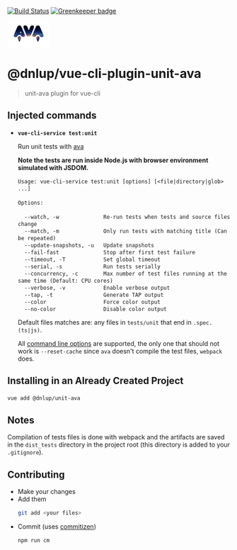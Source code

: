 [![Build Status](https://travis-ci.com/dnlup/vue-cli-plugin-unit-ava.svg?token=zu3SxXGFaq3y1hcTQfC6&branch=master)](https://travis-ci.com/dnlup/vue-cli-plugin-unit-ava) [![Greenkeeper badge](https://badges.greenkeeper.io/dnlup/vue-cli-plugin-unit-ava.svg?token=afd39f2e241ccb41748b27d5b16c32d4a8922b23319dbd178352c5a12aa4c967&ts=1552668377939)](https://greenkeeper.io/)

<img src="ava.png" height=60>

# @dnlup/vue-cli-plugin-unit-ava

> unit-ava plugin for vue-cli

## Injected commands

- **`vue-cli-service test:unit`**

  Run unit tests with [ava](https://github.com/avajs/ava)

  **Note the tests are run inside Node.js with browser environment simulated with JSDOM.**

  ```
  Usage: vue-cli-service test:unit [options] [<file|directory|glob> ...]

  Options:

    --watch, -w              Re-run tests when tests and source files change
    --match, -m              Only run tests with matching title (Can be repeated)
    --update-snapshots, -u   Update snapshots
    --fail-fast              Stop after first test failure
    --timeout, -T            Set global timeout
    --serial, -s             Run tests serially
    --concurrency, -c        Max number of test files running at the same time (Default: CPU cores)
    --verbose, -v            Enable verbose output
    --tap, -t                Generate TAP output
    --color                  Force color output
    --no-color               Disable color output
  ```

  Default files matches are: any files in `tests/unit` that end in `.spec.(ts|js)`.

  All [command line options](https://github.com/avajs/ava/blob/master/docs/05-command-line.md) are supported, the only one that should not work is `--reset-cache` since `ava` doesn't compile the test files, `webpack` does.

## Installing in an Already Created Project

```bash
vue add @dnlup/unit-ava
```

## Notes
Compilation of tests files is done with webpack and the artifacts are saved in the `dist_tests` directory in the project root (this directory is added to your `.gitignore`).

## Contributing

* Make your changes
* Add them
  ```bash
  git add <your files>
  ```
* Commit (uses [commitizen](https://github.com/commitizen/cz-cli))
  ```bash
  npm run cm
  ```
